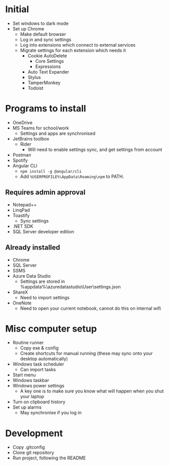 # Initial

- Set windows to dark mode
- Set up Chrome
  - Make default browser
  - Log in and sync settings
  - Log into extensions which connect to external services
  - Migrate settings for each extension which needs it
	- Cookie AutoDelete
		- Core Settings
		- Expressions
	- Auto Text Expander
	- Stylus
	- TamperMonkey
	- Todoist

# Programs to install

- OneDrive
- MS Teams for school/work
	- Settings and apps are synchronised
- JetBrains toolbox
	- Rider
		- Will need to enable settings sync, and get settings from account
- Postman
- Spotify
- Angular CLI
	- `npm install -g @angular/cli`
 	- Add `%USERPROFILE%\AppData\Roaming\npm` to PATH.

## Requires admin approval

- Notepad++
- LinqPad
- Toastify
	- Sync settings
- .NET SDK
- SQL Server developer edition

## Already installed

- Chrome
- SQL Server
- SSMS
- Azure Data Studio
	- Settings are stored in %appdata%\azuredatastudio\User\settings.json
- ShareX
	- Need to import settings
- OneNote
	- Need to open your current notebook, cannot do this on internal wifi

# Misc computer setup

- Routine runner
  - Copy exe & config
  - Create shortcuts for manual running (these may sync onto your desktop automatically)
- Windows task scheduler
	- Can import tasks
- Start menu
- Windows taskbar
- Windows power settings
	- A key one is to make sure you know what will happen when you shut your laptop
- Turn on clipboard history
- Set up alarms
	- May synchronise if you log in

# Development

- Copy .gitconfig
- Clone git repository
- Run project, following the README
